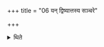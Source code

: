 +++
title = "06 यन् द्विष्यात्तस्य सञ्चरे"

+++

<details><summary>थिते</summary>

यं द्विष्यात्तस्य सञ्चरे यस्य रुद्रः प्रजां पशून्वाभिमन्येतोदङ् परेत्य रुद्राञ्जपंश्चरेदित्ययज्ञसंयुक्तः कल्पः ६
</details>
